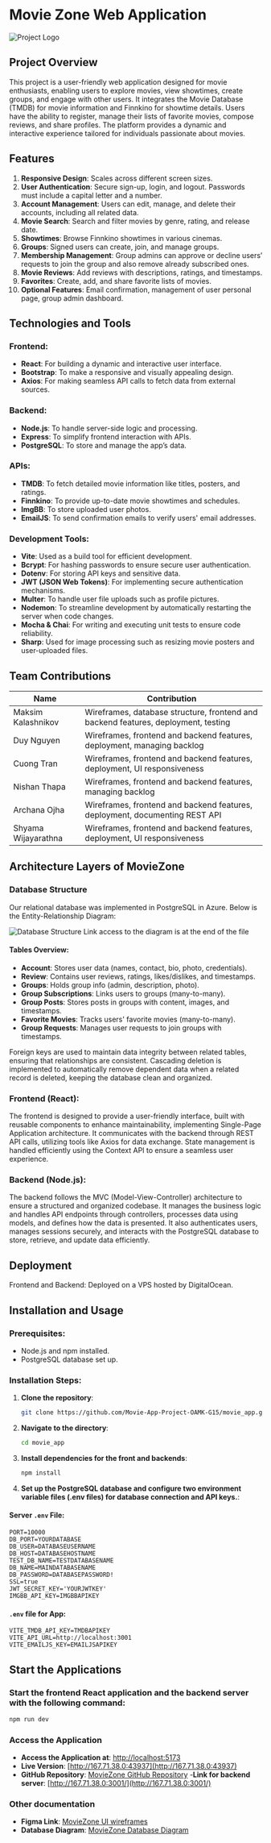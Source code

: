 # Movie Zone Web Application

![Project Logo](movie_zone_logo.png)

## Project Overview
This project is a user-friendly web application designed for movie enthusiasts, enabling users to explore movies, view showtimes, create groups, and engage with other users. It integrates the Movie Database (TMDB) for movie information and Finnkino for showtime details. Users have the ability to register, manage their lists of favorite movies, compose reviews, and share profiles. The platform provides a dynamic and interactive experience tailored for individuals passionate about movies.

## Features
1. **Responsive Design**: Scales across different screen sizes.
2. **User Authentication**: Secure sign-up, login, and logout. Passwords must include a capital letter and a number.
3. **Account Management**: Users can edit, manage, and delete their accounts, including all related data.
4. **Movie Search**: Search and filter movies by genre, rating, and release date.
5. **Showtimes**: Browse Finnkino showtimes in various cinemas.
6. **Groups**: Signed users can create, join, and manage groups.
7. **Membership Management**: Group admins can approve or decline users’ requests to join the group and also remove already subscribed ones.
8. **Movie Reviews**: Add reviews with descriptions, ratings, and timestamps.
9. **Favorites**: Create, add, and share favorite lists of movies.
10. **Optional Features**: Email confirmation, management of user personal page, group admin dashboard.

## Technologies and Tools

### Frontend:
- **React**: For building a dynamic and interactive user interface.
- **Bootstrap**: To make a responsive and visually appealing design.
- **Axios**: For making seamless API calls to fetch data from external sources.

### Backend:
- **Node.js**: To handle server-side logic and processing.
- **Express**: To simplify frontend interaction with APIs.
- **PostgreSQL**: To store and manage the app’s data.

### APIs:
- **TMDB**: To fetch detailed movie information like titles, posters, and ratings.
- **Finnkino**: To provide up-to-date movie showtimes and schedules.
- **ImgBB**: To store uploaded user photos.
- **EmailJS**: To send confirmation emails to verify users' email addresses.

### Development Tools:
- **Vite**: Used as a build tool for efficient development.
- **Bcrypt**: For hashing passwords to ensure secure user authentication.
- **Dotenv**: For storing API keys and sensitive data.
- **JWT (JSON Web Tokens)**: For implementing secure authentication mechanisms.
- **Multer**: To handle user file uploads such as profile pictures.
- **Nodemon**: To streamline development by automatically restarting the server when code changes.
- **Mocha & Chai**: For writing and executing unit tests to ensure code reliability.
- **Sharp**: Used for image processing such as resizing movie posters and user-uploaded files.

## Team Contributions
| Name               | Contribution                                                   |
|--------------------|-----------------------------------------------------------------|
| Maksim Kalashnikov | Wireframes, database structure, frontend and backend features, deployment, testing |
| Duy Nguyen         | Wireframes, frontend and backend features, deployment, managing backlog |
| Cuong Tran         | Wireframes, frontend and backend features, deployment, UI responsiveness |
| Nishan Thapa       | Wireframes, frontend and backend features, managing backlog    |
| Archana Ojha       | Wireframes, frontend and backend features, deployment, documenting REST API |
| Shyama Wijayarathna | Wireframes, frontend and backend features, deployment, UI responsiveness |

## Architecture Layers of MovieZone

### Database Structure
Our relational database was implemented in PostgreSQL in Azure. Below is the Entity-Relationship Diagram:

![Database Structure](ERD_movie_zone.png)
Link access to the diagram is at the end of the file

#### Tables Overview:
- **Account**: Stores user data (names, contact, bio, photo, credentials).
- **Review**: Contains user reviews, ratings, likes/dislikes, and timestamps.
- **Groups**: Holds group info (admin, description, photo).
- **Group Subscriptions**: Links users to groups (many-to-many).
- **Group Posts**: Stores posts in groups with content, images, and timestamps.
- **Favorite Movies**: Tracks users' favorite movies (many-to-many).
- **Group Requests**: Manages user requests to join groups with timestamps.

Foreign keys are used to maintain data integrity between related tables, ensuring that relationships are consistent. Cascading deletion is implemented to automatically remove dependent data when a related record is deleted, keeping the database clean and organized.

### Frontend (React):
The frontend is designed to provide a user-friendly interface, built with reusable components to enhance maintainability, implementing Single-Page Application architecture. It communicates with the backend through REST API calls, utilizing tools like Axios for data exchange. State management is handled efficiently using the Context API to ensure a seamless user experience.

### Backend (Node.js):
The backend follows the MVC (Model-View-Controller) architecture to ensure a structured and organized codebase. It manages the business logic and handles API endpoints through controllers, processes data using models, and defines how the data is presented. It also authenticates users, manages sessions securely, and interacts with the PostgreSQL database to store, retrieve, and update data efficiently.

## Deployment
Frontend and Backend: Deployed on a VPS hosted by DigitalOcean.

## Installation and Usage

### Prerequisites:
- Node.js and npm installed.
- PostgreSQL database set up.

### Installation Steps:
1. **Clone the repository**:
   ```bash
   git clone https://github.com/Movie-App-Project-OAMK-G15/movie_app.git
   ```
2. **Navigate to the directory**:
   ```bash
   cd movie_app
   ```
3. **Install dependencies for the front and backends**:
   ```bash
   npm install
   ```

4. **Set up the PostgreSQL database and configure two environment variable files (.env files) for database connection and API keys.**:

#### Server `.env` File:
```plaintext
PORT=10000
DB_PORT=YOURDATABASE
DB_USER=DATABASEUSERNAME
DB_HOST=DATABASEHOSTNAME
TEST_DB_NAME=TESTDATABASENAME
DB_NAME=MAINDATABASENAME
DB_PASSWORD=DATABASEPASSWORD!
SSL=true
JWT_SECRET_KEY='YOURJWTKEY'
IMGBB_API_KEY=IMGBBAPIKEY
```

#### `.env` file for App:
```plaintext
VITE_TMDB_API_KEY=TMDBAPIKEY
VITE_API_URL=http://localhost:3001
VITE_EMAILJS_KEY=EMAILJSAPIKEY
```

## Start the Applications

### Start the frontend React application and the backend server with the following command:
```bash
npm run dev
``` 
    

### Access the Application

- **Access the Application at**: [http://localhost:5173](http://localhost:5173)
- **Live Version**: [http://167.71.38.0:43937](http://167.71.38.0:43937)
- **GitHub Repository**: [MovieZone GitHub Repository](https://github.com/Movie-App-Project-OAMK-G15/movie_app.git)
-**Link for backend server**: [http://167.71.38.0:3001/](http://167.71.38.0:3001/)

### Other documentation
- **Figma Link**: [MovieZone UI wireframes](https://www.figma.com/design/kQ5mvX6iqV27uTgY2RN8Mu/Movie-app-wireframes?node-id=0-1)
- **Database Diagram**: [MovieZone Database Diagram](https://lucid.app/lucidchart/e2b72376-f028-42f3-a019-0d7ed4db38ee/edit?invitationId=inv_d0e75d2c-6003-4af3-bf5d-3cf0f76de553&page=0_0#)